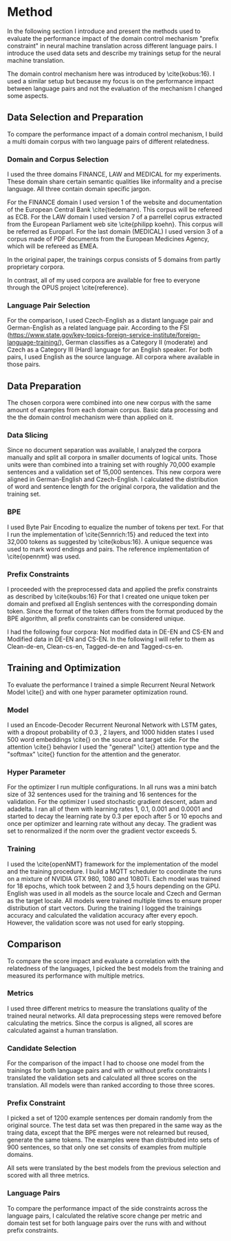 # Method
In the following section I introduce and present the methods used to evaluate the performance impact of the domain control mechanism "prefix constraint" in neural machine translation across different language pairs.
I introduce the used data sets and describe my trainings setup for the neural machine translation.

The domain control mechanism here was introduced by \cite{kobus:16}.
I used a similar setup but because my focus is on the performance impact between language pairs and not the evaluation of the mechanism I changed some aspects.

## Data Selection and Preparation
To compare the performance impact of a domain control mechanism, I build a multi domain corpus with two language pairs of different relatedness.
### Domain and Corpus Selection
I used the three domains FINANCE, LAW and MEDICAL for my experiments.
These domain share certain semantic qualities like informality and a precise language.
All three contain domain specific jargon.

For the FINANCE domain I used version 1 of the website and documentation of the European Central Bank \cite{tiedemann). This corpus will be refereed as ECB.
For the LAW domain I used version 7 of a parrellel coprus extracted from the European Parliament web site \cite{philipp koehn}. This corpus will be referred as Europarl.
For the last domain (MEDICAL) I used version 3 of a corpus made of PDF documents from the European Medicines Agency, which will be refereed as EMEA.

In the original paper, the trainings corpus consists of 5 domains from partly proprietary corpora.

In contrast, all of my used corpora are available for free to everyone through the OPUS project \cite{reference}.

### Language Pair Selection
For the comparison, I used Czech-English as a distant language pair and German-English as a related language pair.
According to the FSI (https://www.state.gov/key-topics-foreign-service-institute/foreign-language-training/), German classifies as a Category II (moderate) and Czech as a Category III (Hard) language for an English speaker.
For both pairs, I used English as the source language.
All corpora where available in those pairs.

## Data Preparation
The chosen corpora were combined into one new corpus with the same amount of examples from each domain corpus.
Basic data processing and the the domain control mechanism were than applied on it.

### Data Slicing
Since no document separation was available, I analyzed the corpora manually and split all corpora in smaller documents of logical units.
Those units were than combined into a training set with roughly 70,000 example sentences and a validation set of 15,000 sentences.
This new corpora were aligned in German-English and Czech-English.
I calculated the distribution of word and sentence length for the original corpora, the validation and the training set.

### BPE
I used Byte Pair Encoding to equalize the number of tokens per text.
For that I run the implementation of \cite{Sennrich:15} and reduced the text into 32,000 tokens as suggested by \cite{kobus:16}.
A unique sequence was used to mark word endings and pairs.
The reference implementation of \cite{opennmt} was used.

### Prefix Constraints
I proceeded with the preprocessed data and applied the prefix constraints as described by \cite{koubs:16}
For that I created one unique token per domain and prefixed all English sentences with the corresponding domain token.
Since the format of the token differs from the format produced by the BPE algorithm, all prefix constraints can be considered unique.

I had the following four corpora: Not modified data in DE-EN and CS-EN and Modified data in DE-EN and CS-EN.
In the following I will refer to them as Clean-de-en, Clean-cs-en, Tagged-de-en and Tagged-cs-en.

## Training and Optimization
To evaluate the performance I trained a simple Recurrent Neural Network Model \cite{} and with one hyper parameter optimization round.

### Model
I used an Encode-Decoder Recurrent Neuronal Network with LSTM gates, with a dropout probability of 0.3 , 2 layers, and 1000 hidden states
I used 500 word embeddings \cite{} on the source and target side.
For the attention \cite{} behavior I used the "general" \cite{} attention type and the "softmax" \cite{} function for the attention and the generator.

### Hyper Parameter
For the optimizer I run multiple configurations.
In all runs was a mini batch size of 32 sentences used for the training and 16 sentences for the validation.
For the optimizer I used stochastic gradient descent, adam and adadelta.
I ran all of them with learning rates 1, 0.1, 0.001 and 0.0001 and started to decay the learning rate by 0.3 per epoch after 5 or 10 epochs and once per optimizer and learning rate without any decay.
The gradient was set to renormalized if the norm over the gradient vector exceeds 5.

### Training
I used the \cite{openNMT} framework for the implementation of the model and the training procedure.
I build a MQTT scheduler to coordinate the runs on a mixture of NVIDIA GTX 980, 1080 and 1080Ti.
Each model was trained for 18 epochs, which took between 2 and 3,5 hours depending on the GPU.
English was used in all models as the source locale and Czech and German as the target locale.
All models were trained multiple times to ensure proper distribution of start vectors.
During the training I logged the trainings accuracy and calculated the validation accuracy after every epoch.
However, the validation score was not used for early stopping.

## Comparison
To compare the score impact and evaluate a correlation with the relatedness of the languages, I picked the best models from the training and measured its performance with multiple metrics.

### Metrics
I used three different metrics to measure the translations quality of the trained neural networks.
All data preprocessing steps were removed before calculating the metrics.
Since the corpus is aligned, all scores are calculated against a human translation.

### Candidate Selection
For the comparison of the impact I had to choose one model from the trainings for both language pairs and with or without prefix constraints
I translated the validation sets and calculated all three scores on the translation.
All models were than ranked according to those three scores.

### Prefix Constraint
I picked a set of 1200 example sentences per domain randomly from the original source.
The test data set was then prepared in the same way as the traing data, except that the BPE merges were not relearned but reused, generate the same tokens.
The examples were than distributed into sets of 900 sentences, so that only one set consits of examples from multiple domains.

All sets were translated by the best models from the previous selection and scored with all three metrics.

### Language Pairs
To compare the performance impact of the side constraints across the language pairs, I calculated the relative score change per metric and domain test set for both language pairs over the runs with and without prefix constraints.

